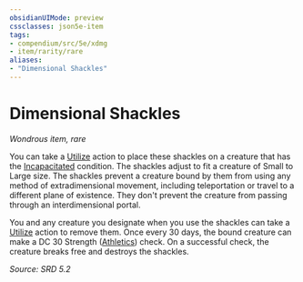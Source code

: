 ```yaml
---
obsidianUIMode: preview
cssclasses: json5e-item
tags:
- compendium/src/5e/xdmg
- item/rarity/rare
aliases: 
- "Dimensional Shackles"
---
```

# Dimensional Shackles
*Wondrous item, rare*  


You can take a [Utilize](actions.md#Utilize) action to place these shackles on a creature that has the [Incapacitated](conditions.md#Incapacitated) condition. The shackles adjust to fit a creature of Small to Large size. The shackles prevent a creature bound by them from using any method of extradimensional movement, including teleportation or travel to a different plane of existence. They don't prevent the creature from passing through an interdimensional portal.

You and any creature you designate when you use the shackles can take a [Utilize](actions.md#Utilize) action to remove them. Once every 30 days, the bound creature can make a DC 30 Strength ([Athletics](skills.md#Athletics)) check. On a successful check, the creature breaks free and destroys the shackles.

*Source: SRD 5.2*